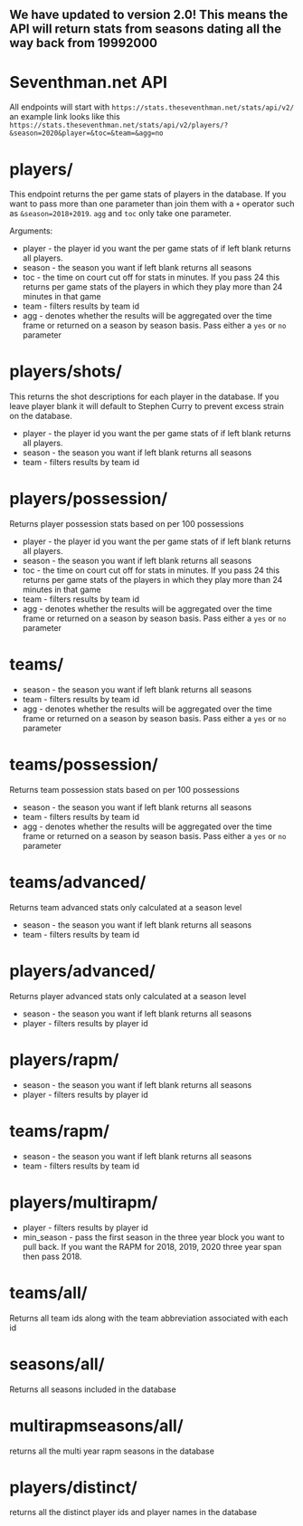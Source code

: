 ## We have updated to version 2.0! This means the API will return stats from seasons dating all the way back from 19992000

# Seventhman.net API

All endpoints will start with `https://stats.theseventhman.net/stats/api/v2/` an
example link looks like this `https://stats.theseventhman.net/stats/api/v2/players/?&season=2020&player=&toc=&team=&agg=no`

# players/

This endpoint returns the per game stats of players in the database. If you want
to pass more than one parameter than join them with a `+` operator such as
`&season=2018+2019`. `agg` and `toc` only take one parameter.

Arguments:
* player - the player id you want the per game stats of if left blank returns all players.
* season - the season you want if left blank returns all seasons
* toc - the time on court cut off for stats in minutes. If you pass 24 this returns per
game stats of the players in which they play more than 24 minutes in that game
* team - filters results by team id
* agg - denotes whether the results will be aggregated over the time frame or returned
on a season by season basis. Pass either a `yes` or `no` parameter

# players/shots/

This returns the shot descriptions for each player in the database. If you leave player
blank it will default to Stephen Curry to prevent excess strain on the database.

* player - the player id you want the per game stats of if left blank returns all players.
* season - the season you want if left blank returns all seasons
* team - filters results by team id

# players/possession/

Returns player possession stats based on per 100 possessions

* player - the player id you want the per game stats of if left blank returns all players.
* season - the season you want if left blank returns all seasons
* toc - the time on court cut off for stats in minutes. If you pass 24 this returns per
game stats of the players in which they play more than 24 minutes in that game
* team - filters results by team id
* agg - denotes whether the results will be aggregated over the time frame or returned
on a season by season basis. Pass either a `yes` or `no` parameter

# teams/

* season - the season you want if left blank returns all seasons
* team - filters results by team id
* agg - denotes whether the results will be aggregated over the time frame or returned
on a season by season basis. Pass either a `yes` or `no` parameter

# teams/possession/

Returns team possession stats based on per 100 possessions

* season - the season you want if left blank returns all seasons
* team - filters results by team id
* agg - denotes whether the results will be aggregated over the time frame or returned
on a season by season basis. Pass either a `yes` or `no` parameter

# teams/advanced/

Returns team advanced stats only calculated at a season level

* season - the season you want if left blank returns all seasons
* team - filters results by team id

# players/advanced/

Returns player advanced stats only calculated at a season level

* season - the season you want if left blank returns all seasons
* player - filters results by player id

# players/rapm/

* season - the season you want if left blank returns all seasons
* player - filters results by player id

# teams/rapm/

* season - the season you want if left blank returns all seasons
* team - filters results by team id

# players/multirapm/

* player - filters results by player id
* min_season - pass the first season in the three year block you want to pull back.
If you want the RAPM for 2018, 2019, 2020 three year span then pass 2018.

# teams/all/

Returns all team ids along with the team abbreviation associated with each id

# seasons/all/

Returns all seasons included in the database

# multirapmseasons/all/

returns all the multi year rapm seasons in the database

# players/distinct/

returns all the distinct player ids and player names in the database


